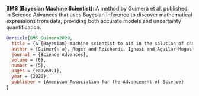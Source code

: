 **BMS (Bayesian Machine Scientist)**: A method by Guimerà et al. published in Science Advances that uses Bayesian inference to discover mathematical expressions from data, providing both accurate models and uncertainty quantification.

```bibtex
@article{BMS_Guimera2020,
  title = {A {Bayesian} machine scientist to aid in the solution of challenging scientific problems},
  author = {Guimer{\`a}, Roger and Reichardt, Ignasi and Aguilar-Mogas, Antoni and Massucci, Francesco A and Miranda, Manuel and Pallar{\`e}s, Jordi and Sales-Pardo, Marta},
  journal = {Science Advances},
  volume = {6},
  number = {5},
  pages = {eaav6971},
  year = {2020},
  publisher = {American Association for the Advancement of Science}
}
```